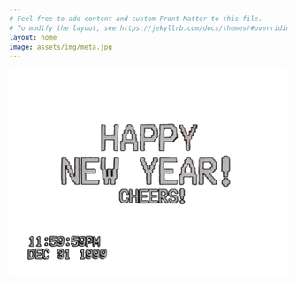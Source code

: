 ```yaml
---
# Feel free to add content and custom Front Matter to this file.
# To modify the layout, see https://jekyllrb.com/docs/themes/#overriding-theme-defaults
layout: home
image: assets/img/meta.jpg
---
```


![VHS Screen Capture displaying text: Happy New Year! Cheers! 11:59:59PM Dec 31 1999](assets/img/AllVHSText.png)